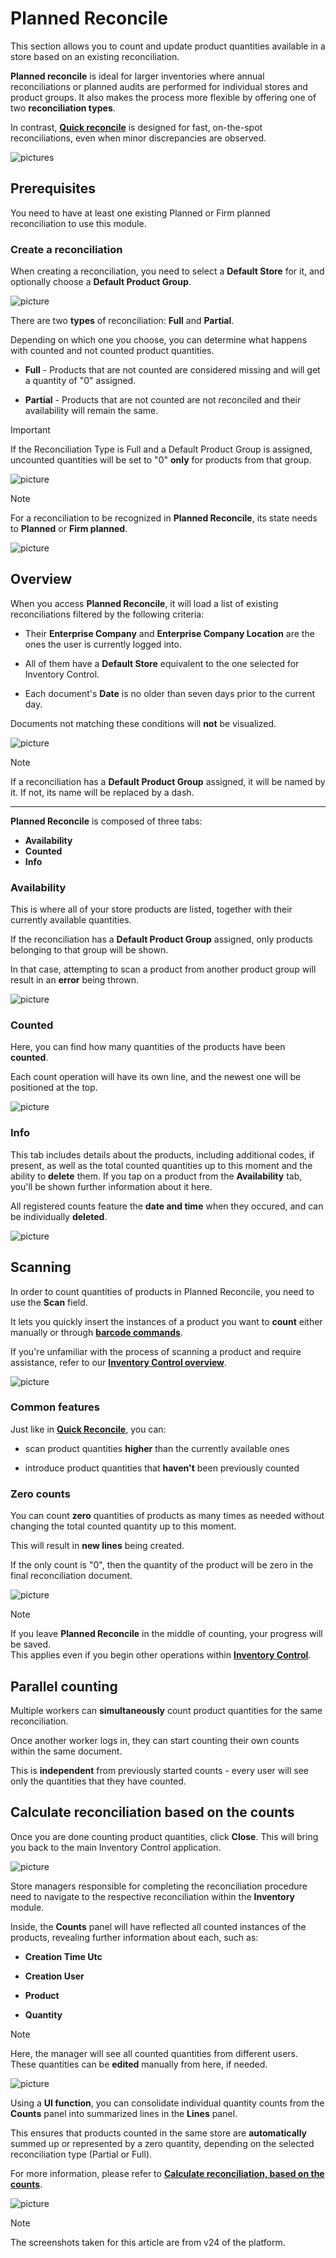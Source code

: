 # Planned Reconcile

This section allows you to count and update product quantities available in a store based on an existing reconciliation.

**Planned reconcile** is ideal for larger inventories where annual reconciliations or planned audits are performed for individual stores and product groups. It also makes the process more flexible by offering one of two **reconciliation types**.

In contrast, **[Quick reconcile](quick-reconcile.md)** is designed for fast, on-the-spot reconciliations, even when minor discrepancies are observed. 

![pictures](pictures/planned_reconc.png)

## Prerequisites

You need to have at least one existing Planned or Firm planned reconciliation to use this module.

### Create a reconciliation

When creating a reconciliation, you need to select a **Default Store** for it, and optionally choose a **Default Product Group**.

![picture](pictures/Planned_Reconciliation_Reconciliations_09_07.png)

There are two **types** of reconciliation: **Full** and **Partial**. 

Depending on which one you choose, you can determine what happens with counted and not counted product quantities. 

* **Full** - Products that are not counted are considered missing and will get a quantity of "0" assigned. 
  
* **Partial** - Products that are not counted are not reconciled and their availability will remain the same.

> [!IMPORTANT]
> If the Reconciliation Type is Full and a Default Product Group is assigned, uncounted quantities will be set to "0" **only** for products from that group.

![picture](pictures/Planned_Reconciliation_Types_09_07.png) 

> [!Note]
> For a reconciliation to be recognized in **Planned Reconcile**, its state needs to **Planned** or **Firm planned**.
 
![picture](pictures/Planned_Reconciliation_Planned_08_07.png) 

## Overview

When you access **Planned Reconcile**, it will load a list of existing reconciliations filtered by the following criteria:
  
* Their **Enterprise Company** and **Enterprise Company Location** are the ones the user is currently logged into.

* All of them have a **Default Store** equivalent to the one selected for Inventory Control.
  
* Each document's **Date** is no older than seven days prior to the current day.

Documents not matching these conditions will **not** be visualized.

![picture](pictures/Planned_Reconciliation_Inventory_control_view_08_07.png) 

> [!Note] 
> If a reconciliation has a **Default Product Group** assigned, it will be named by it. If not, its name will be replaced by a dash.

---

**Planned Reconcile** is composed of three tabs:

* **Availability**
* **Counted**
* **Info**

### Availability

This is where all of your store products are listed, together with their currently available quantities.

If the reconciliation has a **Default Product Group** assigned, only products belonging to that group will be shown.

In that case, attempting to scan a product from another product group will result in an **error** being thrown.

![picture](pictures/Planned_Reconciliation_Availability_08_07.png) 

### Counted

Here, you can find how many quantities of the products have been **counted**.

Each count operation will have its own line, and the newest one will be positioned at the top.

![picture](pictures/Planned_Reconciliation_Counted_08_07.png) 

### Info

This tab includes details about the products, including additional codes, if present, as well as the total counted quantities up to this moment and the ability to **delete** them. If you tap on a product from the **Availability** tab, you'll be shown further information about it here. 

All registered counts feature the **date and time** when they occured, and can be individually **deleted**.

![picture](pictures/Planned_Reconciliation_Time_08_07.png) 

## Scanning

In order to count quantities of products in Planned Reconcile, you need to use the **Scan** field.

It lets you quickly insert the instances of a product you want to **count** either manually or through **[barcode commands](command-list.md)**.

If you're unfamiliar with the process of scanning a product and require assistance, refer to our **[Inventory Control overview](index.md)**.

![picture](pictures/Planned_Reconciliation_Scan_08_07.png)

### Common features

Just like in **[Quick Reconcile](quick-reconcile.md)**, you can:

* scan product quantities **higher** than the currently available ones
  
* introduce product quantities that **haven't** been previously counted

### Zero counts

You can count **zero** quantities of products as many times as needed without changing the total counted quantity up to this moment.

This will result in **new lines** being created.

If the only count is "0", then the quantity of the product will be zero in the final reconciliation document.

![picture](pictures/zero_count.png) 

> [!Note]
> If you leave **Planned Reconcile** in the middle of counting, your progress will be saved. <br> This applies even if you begin other operations within **[Inventory Control](index.md)**. 

## Parallel counting

Multiple workers can **simultaneously** count product quantities for the same reconciliation.

Once another worker logs in, they can start counting their own counts within the same document. 

This is **independent** from previously started counts - every user will see only the quantities that they have counted.

## Calculate reconciliation based on the counts

Once you are done counting product quantities, click **Close**. This will bring you back to the main Inventory Control application.

![picture](pictures/close.png) 

Store managers responsible for completing the reconciliation procedure need to navigate to the respective reconciliation within the **Inventory** module.

Inside, the **Counts** panel will have reflected all counted instances of the products, revealing further information about each, such as:

* **Creation Time Utc** 
  
* **Creation User**
  
* **Product**

* **Quantity**

> [!NOTE]
> Here, the manager will see all counted quantities from different users. <br>
> These quantities can be **edited** manually from here, if needed.

![picture](pictures/counts_panel.png) 

Using a **UI function**, you can consolidate individual quantity counts from the **Counts** panel into summarized lines in the **Lines** panel.

This ensures that products counted in the same store are **automatically** summed up or represented by a zero quantity, depending on the selected reconciliation type (Partial or Full).

For more information, please refer to **[Calculate reconciliation, based on the counts](../how-to/reconciliation-based-counts.md)**.

![picture](pictures/lines_panels.png) 

> [!NOTE]
> 
> The screenshots taken for this article are from v24 of the platform.

